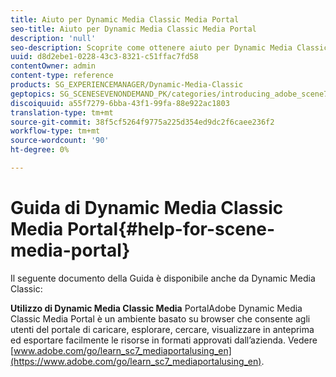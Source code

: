 ```yaml
---
title: Aiuto per Dynamic Media Classic Media Portal
seo-title: Aiuto per Dynamic Media Classic Media Portal
description: 'null'
seo-description: Scoprite come ottenere aiuto per Dynamic Media Classic Media Portal.
uuid: d8d2ebe1-0228-43c3-8321-c51ffac7fd58
contentOwner: admin
content-type: reference
products: SG_EXPERIENCEMANAGER/Dynamic-Media-Classic
geptopics: SG_SCENESEVENONDEMAND_PK/categories/introducing_adobe_scene7
discoiquuid: a55f7279-6bba-43f1-99fa-88e922ac1803
translation-type: tm+mt
source-git-commit: 38f5cf5264f9775a225d354ed9dc2f6caee236f2
workflow-type: tm+mt
source-wordcount: '90'
ht-degree: 0%

---
```



# Guida di Dynamic Media Classic Media Portal{#help-for-scene-media-portal}

Il seguente documento della Guida è disponibile anche da Dynamic Media Classic:

**Utilizzo di Dynamic Media Classic Media** PortalAdobe Dynamic Media Classic Media Portal è un ambiente basato su browser che consente agli utenti del portale di caricare, esplorare, cercare, visualizzare in anteprima ed esportare facilmente le risorse in formati approvati dall’azienda. Vedere [www.adobe.com/go/learn_sc7_mediaportalusing_en](https://www.adobe.com/go/learn_sc7_mediaportalusing_en).

